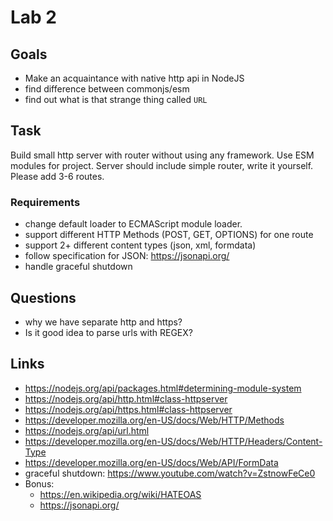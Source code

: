 # Lab 2

## Goals
- Make an acquaintance with native http api in NodeJS
- find difference between commonjs/esm
- find out what is that strange thing called `URL`

## Task
Build small http server with router without using any framework. Use ESM modules for project.
Server should include simple router, write it yourself. Please add 3-6 routes.

### Requirements
- change default loader to ECMAScript module loader.
- support different HTTP Methods (POST, GET, OPTIONS) for one route
- support 2+ different content types (json, xml, formdata)
- follow specification for JSON: https://jsonapi.org/
- handle graceful shutdown
## Questions
- why we have separate http and https?
- Is it good idea to parse urls with REGEX?
## Links
- https://nodejs.org/api/packages.html#determining-module-system
- https://nodejs.org/api/http.html#class-httpserver
- https://nodejs.org/api/https.html#class-httpserver
- https://developer.mozilla.org/en-US/docs/Web/HTTP/Methods
- https://nodejs.org/api/url.html
- https://developer.mozilla.org/en-US/docs/Web/HTTP/Headers/Content-Type
- https://developer.mozilla.org/en-US/docs/Web/API/FormData
- graceful shutdown: https://www.youtube.com/watch?v=ZstnowFeCe0
- Bonus: 
  - https://en.wikipedia.org/wiki/HATEOAS
  - https://jsonapi.org/
